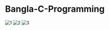 # Bangla-C-Programming
![1](https://user-images.githubusercontent.com/104995038/178528355-72f48236-f861-4363-b690-32773e7ced94.jpg)
![2](https://user-images.githubusercontent.com/104995038/178528369-eabc8bb9-0810-4da7-bce7-8ef4e393da7b.jpg)
![3](https://user-images.githubusercontent.com/104995038/178528378-993c6da1-37ae-4c7d-8bf4-94752943eb38.jpg)
